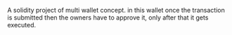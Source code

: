 A solidity project of multi wallet concept.
in this wallet once the transaction is submitted then the owners have to approve it, only after that it gets executed.
